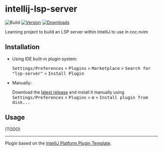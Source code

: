 # intellij-lsp-server

![Build](https://github.com/jackielii/intellij-lsp-server/workflows/Build/badge.svg)
[![Version](https://img.shields.io/jetbrains/plugin/v/18737.svg)](https://plugins.jetbrains.com/plugin/18737)
[![Downloads](https://img.shields.io/jetbrains/plugin/d/18737.svg)](https://plugins.jetbrains.com/plugin/18737)

<!-- Plugin description -->
Learning project to build an LSP server within IntelliJ to use in coc.nvim
<!-- Plugin description end -->

## Installation

- Using IDE built-in plugin system:

  <kbd>Settings/Preferences</kbd> > <kbd>Plugins</kbd> > <kbd>Marketplace</kbd> > <kbd>Search for "lsp-server"</kbd> >
  <kbd>Install Plugin</kbd>

- Manually:

  Download the [latest release](https://github.com/jackielii/intellij-lsp-server/releases/latest) and install it manually using
  <kbd>Settings/Preferences</kbd> > <kbd>Plugins</kbd> > <kbd>⚙️</kbd> > <kbd>Install plugin from disk...</kbd>

## Usage

(TODO)

---
Plugin based on the [IntelliJ Platform Plugin Template][template].

[template]: https://github.com/JetBrains/intellij-platform-plugin-template
